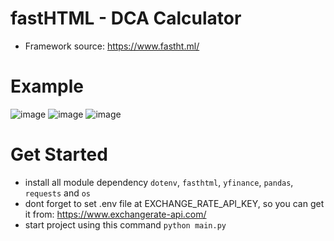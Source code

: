 # fastHTML - DCA Calculator
- Framework source: https://www.fastht.ml/

# Example
![image](https://github.com/user-attachments/assets/0de750bf-924f-404c-8cd8-65cef5190244)
![image](https://github.com/user-attachments/assets/bcc63866-a959-425e-b642-63f9b7dd8f0e)
![image](https://github.com/user-attachments/assets/f35f0cc8-4c44-4772-9567-bdf4331a92e3)

# Get Started
- install all module dependency `dotenv`, `fasthtml`, `yfinance`, `pandas`, `requests` and `os`
- dont forget to set .env file at EXCHANGE_RATE_API_KEY, so you can get it from: https://www.exchangerate-api.com/
- start project using this command `python main.py`
